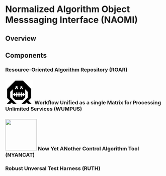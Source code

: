 # Normalized Algorithm Object Messsaging Interface (NAOMI)

## Overview

## Components

### Resource-Oriented Algorithm Repository (ROAR)

### ![WUMPUS](/documentation/src/images/wumpus.jpg "WUMPUS") Workflow Unified as a single Matrix for Processing Unlimited Services (WUMPUS)

### <img src="documentation/src/images/nyancat.jpg" height="100px" width="100px"/>  Now Yet ANother Control Algorithm Tool (NYANCAT)

### Robust Unversal Test Harness (RUTH)
